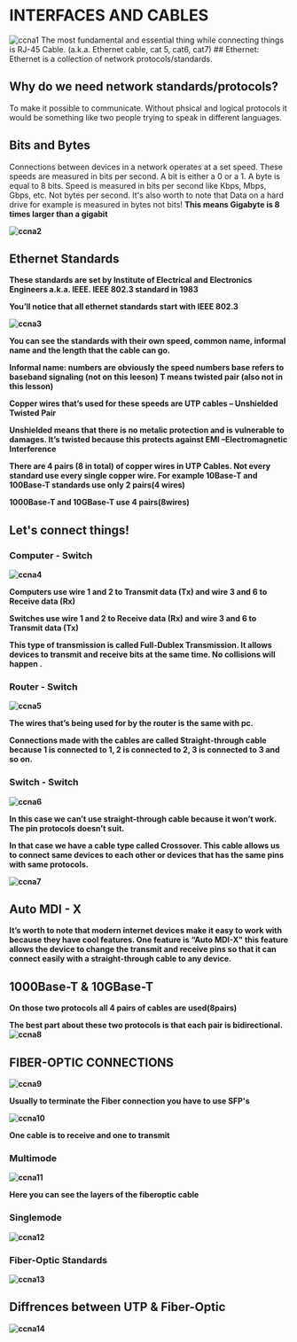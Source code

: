 # INTERFACES AND CABLES

<picture> 
<img alt = "ccna1" src = "md_files/pictures/ccna1.png">
</picture>
The most fundamental and essential thing while connecting things is RJ-45 Cable. (a.k.a. Ethernet cable, cat 5, cat6, cat7)
## Ethernet: 
Ethernet is a collection of network protocols/standards.

## Why do we need network standards/protocols?
To make it possible to communicate. Without phsical and logical protocols it would be something like two people trying to speak in different languages.  

## Bits and Bytes
Connections between devices in a network operates at a set speed. These speeds are measured in bits per second.
A bit is either a 0 or a 1.
A byte is equal to 8 bits.
Speed is measured in bits per second like Kbps, Mbps, Gbps, etc. Not bytes per second. It's also worth to note that Data on a hard drive for example is measured in bytes not bits!
<b> This means Gigabyte is 8 times larger than a gigabit<b>

<picture> 
<img alt = "ccna2" src = "md_files/pictures/ccna2.png">
</picture>

## Ethernet Standards

These standards are set by Institute of Electrical and Electronics Engineers a.k.a. IEEE. IEEE 802.3 standard in 1983 

You’ll notice that all ethernet standards start with IEEE 802.3 

<picture> 
<img alt = "ccna3" src = "md_files/pictures/ccna3.png">
</picture>


You can see the standards with their own speed, common name, informal name and the length that the cable can go.

Informal name: numbers are obviously the speed numbers base refers to baseband signaling (not on this leeson) T means twisted pair (also not in this lesson) 

Copper wires that’s used for these speeds are UTP cables – Unshielded  Twisted Pair  

Unshielded means that there is no metalic protection and is vulnerable to damages. It’s twisted because this protects against EMI –Electromagnetic Interference 

There are 4 pairs (8 in total) of copper wires in UTP Cables. Not every standard use every single copper wire. For example 10Base-T and 100Base-T standards use only 2 pairs(4 wires) 

1000Base-T and 10GBase-T use 4 pairs(8wires) 

## Let's connect things!
### Computer - Switch
<picture> 
<img alt = "ccna4" src = "md_files/pictures/ccna4.png">
</picture>

Computers use wire 1 and 2 to Transmit data (Tx) and wire 3 and 6 to Receive data (Rx) 

Switches use wire 1 and 2 to Receive data (Rx) and wire 3 and 6 to Transmit data (Tx) 

This type of transmission is called Full-Dublex Transmission. It allows devices to transmit and receive bits at the same time. No collisions will happen . 

### Router - Switch

<picture> 
<img alt = "ccna5" src = "md_files/pictures/ccna5.png">
</picture>

The wires that’s being used for by the router is the same with pc.  

Connections made with the cables are called Straight-through cable because 1 is connected to 1, 2 is connected to 2, 3 is connected to 3 and so on.

### Switch - Switch

<picture> 
<img alt = "ccna6" src = "md_files/pictures/ccna6.png">
</picture>

In this case we can’t use straight-through cable because it won’t work. The pin protocols doesn’t suit.  

In that case we have a cable type called Crossover. This cable allows us to connect same devices to each other or devices that has the same pins with same protocols. 


<picture> 
<img alt = "ccna7" src = "md_files/pictures/ccna7.png">
</picture>


## Auto MDI - X

It’s worth to note that modern internet devices make it easy to work with because they have cool features. One feature is “Auto MDI-X" this feature allows the device to change the transmit and receive pins so that it can connect easily with a straight-through cable to any device. 



## 1000Base-T & 10GBase-T
On those two protocols all 4 pairs of cables are used(8pairs) 

The best part about these two protocols is that each pair is bidirectional. 
<picture> 
<img alt = "ccna8" src = "md_files/pictures/ccna8.png">
</picture>


## FIBER-OPTIC CONNECTIONS

<picture> 
<img alt = "ccna9" src = "md_files/pictures/ccna9.png">
</picture>

Usually to terminate the Fiber connection you have to use SFP's

<picture> 
<img alt = "ccna10" src = "md_files/pictures/ccna10.png">
</picture>

One cable is to receive and one to transmit
### Multimode
<picture> 
<img alt = "ccna11" src = "md_files/pictures/ccn11.png">
</picture>

Here you can see the layers of the fiberoptic cable

### Singlemode
<picture> 
<img alt = "ccna12" src = "md_files/pictures/ccna12.png">
</picture>


### Fiber-Optic Standards
<picture> 
<img alt = "ccna13" src = "md_files/pictures/ccna13.png">
</picture>

## Diffrences between UTP & Fiber-Optic
<picture> 
<img alt = "ccna14" src = "md_files/pictures/ccna14.png">
</picture>

